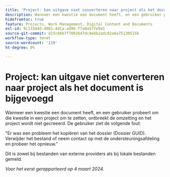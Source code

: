 ```yaml
---
title: 'Project: kan uitgave niet converteren naar project als het document is bijgevoegd'
description: Wanneer een kwestie een document heeft, en een gebruiker probeert om die kwestie in een project om te zetten, ontbreekt de omzetting en het project wordt niet gecreeerd. De gebruiker ziet een fout.
hidefromtoc: true
feature: Projects, Work Management, Digital Content and Documents
exl-id: 9c133ddd-4001-4d1a-ad96-f7a0a57fe9a1
source-git-commit: d23c66b7f7002647dc4ebb2adc02a6a75130515b
workflow-type: tm+mt
source-wordcount: '119'
ht-degree: 0%

---
```


# Project: kan uitgave niet converteren naar project als het document is bijgevoegd

<!--

>[!NOTE]
>
>This issue was fixed on May 23, 2024.

-->

Wanneer een kwestie een document heeft, en een gebruiker probeert om die kwestie in een project om te zetten, ontbreekt de omzetting en het project wordt niet gecreeerd. De gebruiker ziet de volgende fout:

&quot;Er was een probleem het kopiëren van het dossier (Dossier GUID). Verwijder het bestand of neem contact op met de ondersteuningsafdeling en probeer het opnieuw.&quot;

Dit is zowel bij bestanden van externe providers als bij lokale bestanden gemeld.

_Voor het eerst gerapporteerd op 4 maart 2024._
